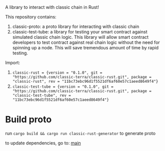 A library to interact with classic chain in Rust!

This repository contains:
1. classic-proto: a proto library for interacting with classic chain
2. classic-test-tube: a library for testing your smart contract against simulated classic chain logic. This library will allow smart contract developers to test contract against real chain logic without the need for spinning up a node. This will save tremendous amount of time by rapid testing.

Import:
1. `classic-rust = {version = "0.1.0", git = "https://github.com/classic-terra/classic-rust.git", package = "classic-rust", rev = "11bc73ebc96d1f5521df6af60e57c1aeed8649f4"}`
2. `classic-test-tube = {version = "0.1.0", git = "https://github.com/classic-terra/classic-rust.git", package = "classic-test-tube", rev = "11bc73ebc96d1f5521df6af60e57c1aeed8649f4"}`

# Build proto
run `cargo build && cargo run classic-rust-generator` to generate proto

to update dependencies, go to: [main](src/main.rs)
